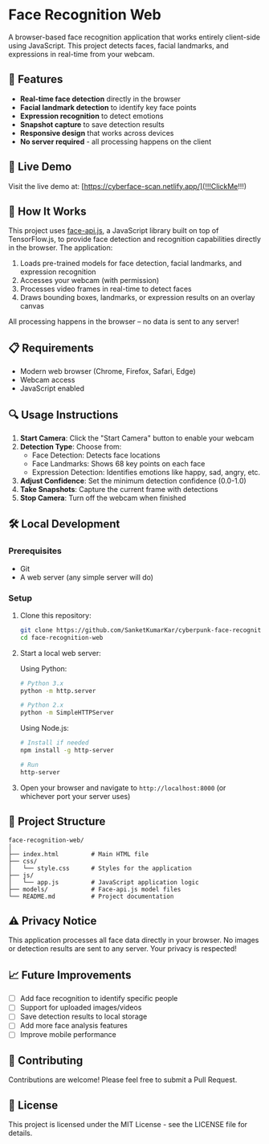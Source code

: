 # Face Recognition Web

A browser-based face recognition application that works entirely client-side using JavaScript. This project detects faces, facial landmarks, and expressions in real-time from your webcam.

## 🌟 Features

- **Real-time face detection** directly in the browser
- **Facial landmark detection** to identify key face points
- **Expression recognition** to detect emotions
- **Snapshot capture** to save detection results
- **Responsive design** that works across devices
- **No server required** - all processing happens on the client

## 🚀 Live Demo

Visit the live demo at: [https://cyberface-scan.netlify.app/](!!!ClickMe!!!)

## 🔧 How It Works

This project uses [face-api.js](https://github.com/justadudewhohacks/face-api.js), a JavaScript library built on top of TensorFlow.js, to provide face detection and recognition capabilities directly in the browser. The application:

1. Loads pre-trained models for face detection, facial landmarks, and expression recognition
2. Accesses your webcam (with permission)
3. Processes video frames in real-time to detect faces
4. Draws bounding boxes, landmarks, or expression results on an overlay canvas

All processing happens in the browser – no data is sent to any server!

## 📋 Requirements

- Modern web browser (Chrome, Firefox, Safari, Edge)
- Webcam access
- JavaScript enabled

## 🔍 Usage Instructions

1. **Start Camera**: Click the "Start Camera" button to enable your webcam
2. **Detection Type**: Choose from:
   - Face Detection: Detects face locations
   - Face Landmarks: Shows 68 key points on each face
   - Expression Detection: Identifies emotions like happy, sad, angry, etc.
3. **Adjust Confidence**: Set the minimum detection confidence (0.0-1.0)
4. **Take Snapshots**: Capture the current frame with detections
5. **Stop Camera**: Turn off the webcam when finished

## 🛠️ Local Development

### Prerequisites
- Git
- A web server (any simple server will do)

### Setup

1. Clone this repository:
   ```bash
   git clone https://github.com/SanketKumarKar/cyberpunk-face-recognition.git
   cd face-recognition-web
   ```

2. Start a local web server:

   Using Python:
   ```bash
   # Python 3.x
   python -m http.server
   
   # Python 2.x
   python -m SimpleHTTPServer
   ```

   Using Node.js:
   ```bash
   # Install if needed
   npm install -g http-server
   
   # Run
   http-server
   ```

3. Open your browser and navigate to `http://localhost:8000` (or whichever port your server uses)


## 📁 Project Structure

```
face-recognition-web/
│
├── index.html         # Main HTML file
├── css/
│   └── style.css      # Styles for the application
├── js/
│   └── app.js         # JavaScript application logic
├── models/            # Face-api.js model files
└── README.md          # Project documentation
```

## ⚠️ Privacy Notice

This application processes all face data directly in your browser. No images or detection results are sent to any server. Your privacy is respected!

## 📈 Future Improvements

- [ ] Add face recognition to identify specific people
- [ ] Support for uploaded images/videos
- [ ] Save detection results to local storage
- [ ] Add more face analysis features
- [ ] Improve mobile performance

## 🤝 Contributing

Contributions are welcome! Please feel free to submit a Pull Request.

## 📜 License

This project is licensed under the MIT License - see the LICENSE file for details.
